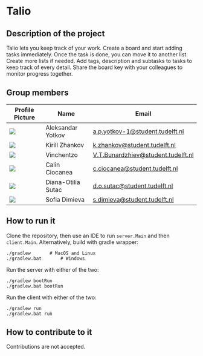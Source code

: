 # Talio

## Description of the project

Talio lets you keep track of your work. Create a board and start adding tasks immediately. Once the task is done, you can move it to another list. Create more lists if needed. Add tags, description and subtasks to tasks to keep track of every detail. Share the board key with your colleagues to monitor progress together.

## Group members


| Profile Picture                                                                                         | Name              | Email                           |
|---------------------------------------------------------------------------------------------------------| ----------------- | ------------------------------- |
| ![](https://secure.gravatar.com/avatar/4534f9eb3d8b6bb8f309949ec5e93630?s=46&d=identicon)               | Aleksandar Yotkov | a.p.yotkov-1@student.tudelft.nl | 
| ![](https://secure.gravatar.com/avatar/156815bf22f8582b181534f023cdd3dd?s=46&d=identicon)               | Kirill Zhankov | k.zhankov@student.tudelft.nl |
| ![](https://eu.ui-avatars.com/api/?name=OOPP&length=4&size=50&color=DDD&background=777&font-size=0.325) | Vinchentzo | V.T.Bunardzhiev@student.tudelft.nl
| ![](https://secure.gravatar.com/avatar/962c8a048e322e273ef6dba6a23a9a7c?s=46&d=identicon)               | Calin Ciocanea | c.ciocanea@student.tudelft.nl
| ![](https://secure.gravatar.com/avatar/ea60b4a2649c1809db4b9fdcb1679fbe?s=46&d=identicon)               | Diana-Otilia Sutac | d.o.sutac@student.tudelft.nl
| ![](https://secure.gravatar.com/avatar/a3fa7ac230efc573cd8759580806d4e6?s=170&d=identicon)              | Sofia Dimieva | s.dimieva@student.tudelft.nl


<!-- Instructions (remove once assignment has been completed -->
<!-- - Add (only!) your own name to the table above (use Markdown formatting) -->
<!-- - Mention your *student* email address -->
<!-- - Preferably add a recognizable photo, otherwise add your GitLab photo -->
<!-- - (please make sure the photos have the same size) -->


## How to run it

Clone the repository, then use an IDE to run `server.Main` and then `client.Main`. Alternatively, build with gradle wrapper:

```
./gradlew		# MacOS and Linux
./gradlew.bat		# Windows
```

Run the server with either of the two:
```
./gradlew bootRun
./gradlew.bat bootRun
```

Run the client with either of the two:
```
./gradlew run
./gradlew.bat run
```

## How to contribute to it
Contributions are not accepted.
